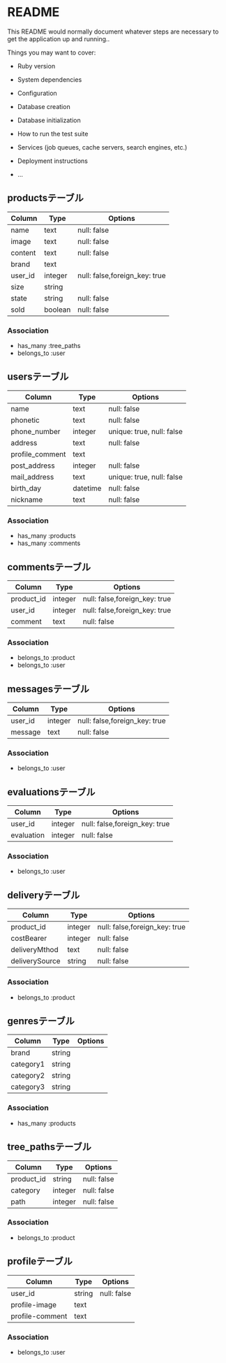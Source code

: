 # README

This README would normally document whatever steps are necessary to get the
application up and running..

Things you may want to cover:

* Ruby version

* System dependencies

* Configuration

* Database creation

* Database initialization

* How to run the test suite

* Services (job queues, cache servers, search engines, etc.)

* Deployment instructions

* ...

## productsテーブル
|Column|Type|Options|
|------|----|-------|
|name|text|null: false|
|image|text|null: false|
|content|text|null: false|
|brand|text||
|user_id|integer|null: false,foreign_key: true|
|size|string||
|state|string|null: false|
|sold|boolean|null: false|

### Association
- has_many :tree_paths
- belongs_to :user

## usersテーブル
|Column|Type|Options|
|------|----|-------|
|name|text|null: false|
|phonetic|text|null: false|
|phone_number|integer|unique: true, null: false|
|address|text|null: false|
|profile_comment|text||
|post_address|integer|null: false|
|mail_address|text|unique: true, null: false|
|birth_day|datetime|null: false|
|nickname|text|null: false|

### Association
- has_many :products
- has_many :comments

## commentsテーブル
|Column|Type|Options|
|------|----|-------|
|product_id|integer|null: false,foreign_key: true|
|user_id|integer|null: false,foreign_key: true|
|comment|text|null: false|

### Association
- belongs_to :product
- belongs_to :user

## messagesテーブル
|Column|Type|Options|
|------|----|-------|
|user_id|integer|null: false,foreign_key: true|
|message|text|null: false|

### Association
- belongs_to :user

## evaluationsテーブル
|Column|Type|Options|
|------|----|-------|
|user_id|integer|null: false,foreign_key: true|
|evaluation|integer|null: false|

### Association
- belongs_to :user

## deliveryテーブル
|Column|Type|Options|
|------|----|-------|
|product_id|integer|null: false,foreign_key: true|
|costBearer|integer|null: false|
|deliveryMthod|text|null: false|
|deliverySource|string|null: false|

### Association
- belongs_to :product

## genresテーブル
|Column|Type|Options|
|------|----|-------|
|brand|string||
|category1|string||
|category2|string||
|category3|string||

### Association
- has_many :products

## tree_pathsテーブル
|Column|Type|Options|
|------|----|-------|
|product_id|string|null: false|
|category|integer|null: false|
|path|integer|null: false|

### Association
- belongs_to :product

## profileテーブル
|Column|Type|Options|
|------|----|-------|
|user_id|string|null: false|
|profile-image|text||
|profile-comment|text||

### Association
- belongs_to :user
